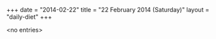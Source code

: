 +++
date = "2014-02-22"
title = "22 February 2014 (Saturday)"
layout = "daily-diet"
+++

<p>&lt;no entries&gt;</p>